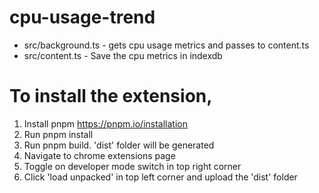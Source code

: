 # cpu-usage-trend

- src/background.ts - gets cpu usage metrics and passes to content.ts
- src/content.ts - Save the cpu metrics in indexdb 


# To install the extension,  

1. Install pnpm https://pnpm.io/installation
2. Run pnpm install
3. Run pnpm build. 'dist' folder will be generated
4. Navigate to chrome extensions page
5. Toggle on developer mode switch in top right corner
6. Click 'load unpacked' in top left corner and upload the 'dist' folder

